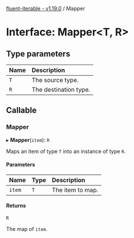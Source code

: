 [fluent-iterable - v1.19.0](../README.md) / Mapper

# Interface: Mapper<T, R\>

## Type parameters

| Name | Description |
| :------ | :------ |
| `T` | The source type. |
| `R` | The destination type. |

## Callable

### Mapper

▸ **Mapper**(`item`): `R`

Maps an item of type `T` into an instance of type `R`.

#### Parameters

| Name | Type | Description |
| :------ | :------ | :------ |
| `item` | `T` | The item to map. |

#### Returns

`R`

The map of `item`.
